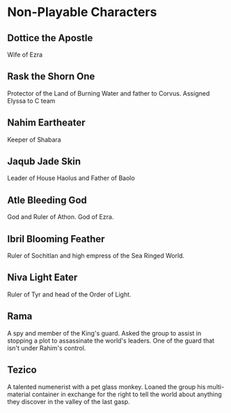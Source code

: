 # Non-Playable Characters

## Dottice the Apostle

Wife of Ezra

## Rask the Shorn One

Protector of the Land of Burning Water and father to Corvus. Assigned Elyssa to C team

## Nahim Eartheater

Keeper of Shabara

## Jaqub Jade Skin

Leader of House Haolus and Father of Baolo

## Atle Bleeding God

God and Ruler of Athon. God of Ezra.

## Ibril Blooming Feather

Ruler of Sochitlan and high empress of the Sea Ringed World.

## Niva Light Eater

Ruler of Tyr and head of the Order of Light.

## Rama

A spy and member of the King's guard. Asked the group to assist in stopping a plot to assassinate the world's leaders. One of the guard that isn't under Rahim's control.

## Tezico

A talented numenerist with a pet glass monkey. Loaned the group his multi-material container in exchange for the right to tell the world about anything they discover in the valley of the last gasp.
